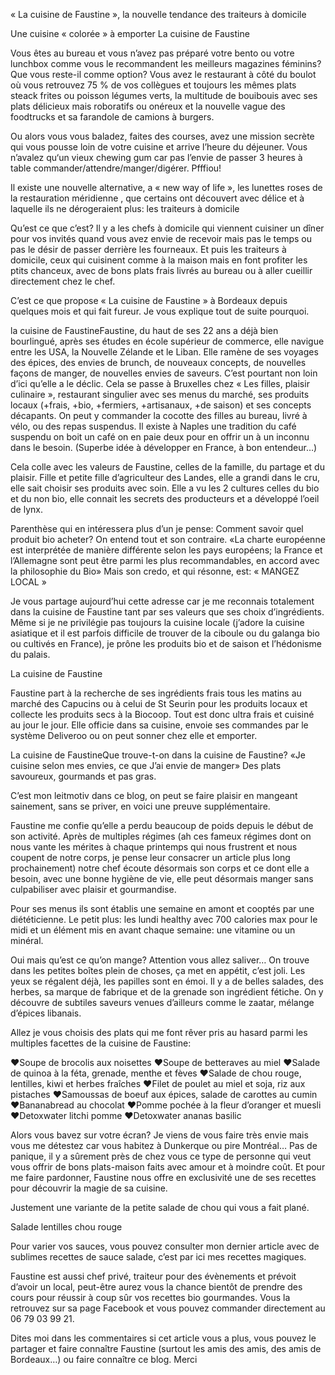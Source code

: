 « La cuisine de Faustine », la nouvelle tendance des traiteurs à domicile


Une cuisine « colorée » à emporter
La cuisine de Faustine

Vous êtes au bureau et vous n’avez pas préparé votre bento ou votre lunchbox comme vous le recommandent les meilleurs magazines féminins? Que vous reste-il comme option? Vous avez le restaurant à côté du boulot où vous retrouvez 75 % de vos collègues et toujours les mêmes plats steack frites ou poisson légumes verts, la multitude de bouibouis avec ses plats délicieux mais roboratifs ou onéreux et la nouvelle vague des foodtrucks et sa farandole de camions à burgers.

Ou alors vous vous baladez, faites des courses, avez une mission secrète qui vous pousse loin de votre cuisine et arrive l’heure du déjeuner. Vous n’avalez qu‘un vieux chewing gum car pas l’envie de passer 3 heures à table commander/attendre/manger/digérer. Pfffiou!

Il existe une nouvelle alternative, a « new way of life », les lunettes roses de la restauration méridienne , que certains ont découvert avec délice et à laquelle ils ne dérogeraient plus:
les traiteurs à domicile

Qu’est ce que c’est? Il y a les chefs à domicile qui viennent cuisiner un dîner pour vos invités quand vous avez envie de recevoir mais pas le temps ou pas le désir de passer derrière les fourneaux.
Et puis les traiteurs à domicile, ceux qui cuisinent comme à la maison mais en font profiter les ptits chanceux, avec de bons plats frais livrés au bureau ou à aller cueillir directement chez le chef.

C’est ce que propose « La cuisine de Faustine » à Bordeaux depuis quelques mois et qui fait fureur.
Je vous explique tout de suite pourquoi.

la cuisine de FaustineFaustine, du haut de ses 22 ans a déjà bien bourlingué, après ses études en école supérieur de commerce, elle navigue entre les USA, la Nouvelle Zélande et le Liban. Elle ramène de ses voyages des épices, des envies de brunch, de nouveaux concepts, de nouvelles façons de manger, de nouvelles envies de saveurs. 
C’est pourtant non loin d’ici qu’elle a le déclic. Cela se passe à Bruxelles chez « Les filles, plaisir culinaire », restaurant singulier avec ses menus du marché, ses produits locaux (+frais, +bio, +fermiers, +artisanaux, +de saison) et ses concepts décapants. On peut y commander la cocotte des filles au bureau, livré à vélo, ou des repas suspendus. Il existe à Naples une tradition du café suspendu on boit un café on en paie deux pour en offrir un à un inconnu dans le besoin. (Superbe idée à développer en France, à bon entendeur…)

Cela colle avec les valeurs de Faustine, celles de la famille, du partage et du plaisir. Fille et petite fille d’agriculteur des Landes, elle a grandi dans le cru, elle sait choisir ses produits avec soin. Elle a vu les 2 cultures celles du bio et du non bio, elle connait les secrets des producteurs et a développé l’oeil de lynx.

Parenthèse qui en intéressera plus d’un je pense:
Comment savoir quel produit bio acheter? On entend tout et son contraire.
«La charte européenne est interprétée de manière différente selon les pays européens; la France et l’Allemagne sont peut être parmi les plus recommandables, en accord avec la philosophie du Bio»
Mais son credo, et qui résonne, est: « MANGEZ LOCAL »

Je vous partage aujourd’hui cette adresse car je me reconnais totalement dans la cuisine de Faustine tant par ses valeurs que ses choix d’ingrédients. Même si je ne privilégie pas toujours la cuisine locale (j’adore la cuisine asiatique et il est parfois difficile de trouver de la ciboule ou du galanga bio ou cultivés en France), je prône les produits bio et de saison et l’hédonisme du palais.

La cuisine de Faustine

Faustine part à la recherche de ses ingrédients frais tous les matins au marché des Capucins ou à celui de St Seurin pour les produits locaux et collecte les produits secs à la Biocoop.
Tout est donc ultra frais et cuisiné au jour le jour. Elle officie dans sa cuisine, envoie ses commandes par le système Deliveroo ou on peut sonner chez elle et emporter.

La cuisine de FaustineQue trouve-t-on dans la cuisine de Faustine?
«Je cuisine selon mes envies, ce que J’ai envie de manger»
Des plats savoureux, gourmands et pas gras.

C’est mon leitmotiv dans ce blog, on peut se faire plaisir en mangeant sainement, sans se priver, en voici une preuve supplémentaire.

Faustine me confie qu’elle a perdu beaucoup de poids depuis le début de son activité. Après de multiples régimes (ah ces fameux régimes dont on nous vante les mérites à chaque printemps qui nous frustrent et nous coupent de notre corps, je pense leur consacrer un article plus long prochainement) notre chef écoute désormais son corps et ce dont elle a besoin, avec une bonne hygiène de vie, elle peut désormais manger sans culpabiliser avec plaisir et gourmandise.

Pour ses menus ils sont établis une semaine en amont et cooptés par une diététicienne. Le petit plus: les lundi healthy avec 700 calories max pour le midi et un élément mis en avant chaque semaine: une vitamine ou un minéral.

Oui mais qu’est ce qu’on mange? Attention vous allez saliver…
On trouve dans les petites boîtes plein de choses, ça met en appétit, c’est joli. Les yeux se régalent déjà, les papilles sont en émoi. Il y a de belles salades, des herbes, sa marque de fabrique et de la grenade son ingrédient fétiche. On y découvre de subtiles saveurs venues d’ailleurs comme le zaatar, mélange d’épices libanais.

Allez je vous choisis des plats qui me font rêver pris au hasard parmi les multiples facettes de la cuisine de Faustine:

♥Soupe de brocolis aux noisettes
♥Soupe de betteraves au miel
♥Salade de quinoa à la féta, grenade, menthe et fèves
♥Salade de chou rouge, lentilles, kiwi et herbes fraîches
♥Filet de poulet au miel et soja, riz aux pistaches
♥Samoussas de boeuf aux épices, salade de carottes au cumin
♥Bananabread au chocolat
♥Pomme pochée à la fleur d’oranger et muesli
♥Detoxwater litchi pomme
♥Detoxwater ananas basilic

Alors vous bavez sur votre écran? Je viens de vous faire très envie mais vous me détestez car vous habitez à Dunkerque ou pire Montréal…
Pas de panique, il y a sûrement près de chez vous ce type de personne qui veut vous offrir de bons plats-maison faits avec amour et à moindre coût. Et pour me faire pardonner, Faustine nous offre en exclusivité une de ses recettes pour découvrir la magie de sa cuisine.

Justement une variante de la petite salade de chou qui vous a fait plané.

Salade lentilles chou rouge

Pour varier vos sauces, vous pouvez consulter mon dernier article avec de sublimes recettes de sauce salade, c’est par ici mes recettes magiques.

Faustine est aussi chef privé, traiteur pour des évènements et prévoit d’avoir un local, peut-être aurez vous la chance bientôt de prendre des cours pour réussir à coup sûr vos recettes bio gourmandes.
Vous la retrouvez sur sa page Facebook et vous pouvez commander directement au
06 79 03 99 21.


Dites moi dans les commentaires si cet article vous a plus, vous pouvez le partager et faire connaître Faustine (surtout les amis des amis, des amis de Bordeaux…) ou faire connaître ce blog.
Merci
